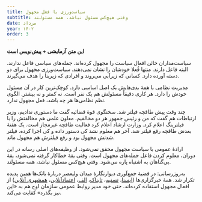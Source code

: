```yaml
---
title: سیاست‌ورزی با فعل مجهول
subtitle: وقتی هیچ‌کس مسئول نباشد، همه مسئولند
date: مرداد
year: ۱۴۰۲
order: 3
---
```


**این متن آزمایشی + پیش‌نویس است**

سیاست‌مداران خائن افعال سیاست را مجهول کرده‌اند. جمله‌های سیاسی فاعل ندارند. البته فاعل دارند. منتها فُعلا خودشان را نشان نمی‌دهند. سیاست‌ورزی مجهول برای دو دسته آورده دارد. کسانی که زیرآبی می‌روند و افرادی که زیربنا را هدف می‌گیرند. 

مدیریت نظامی با همهٔ بدی‌هایش یک اصل اساسی دارد. کوچک‌ترین کار در آن مسئول خودش را دارد. هر کاری دقیقاً مسئولش هم یک نفر است. نه کمتر و نه بیشتر. الگوی نظم نظامی‌ها هر چه باشد، فعل مجهول ندارد.

چند وقت پیش طاقچه فیلتر شد. سخنگوی قوهٔ قضائیه گفت ما دستوری ندادیم، وزیر ارتباطات هم گفت که من و رئیس جمهور هر دو مخالفیم. معاون علمی هم مخالفتش را با فیلترینگ اعلام کرد. وزارت ارشاد اعلام کرد فعالیت طاقچه غیرمجاز است. یک هفتهٔ بعدش طاقچه رفع فیلتر شد. آخر هم معلوم نشد کی دستور داده و کی اجرا کرده. فیلتر شدنش مجهول بود و رفع فیلترش هم مجهول ماند.

ارادهٔ عمومی با سیاست مجهول محقق نمی‌شود. از وظیفه‌های اصلی رسانه در این دوران، معلوم کردن فاعل جمله‌های مجهول است. وقتی یقهٔ خطاکار گرفته نمی‌شود، یقهٔ بی‌گناهان به اشتباه پاره می‌شود. وقتی هیچ‌کس مسئول نباشد، همه مسئولند.

به‌روزرسانی: در قضیهٔ جمع‌آوری دیوارنگارهٔ میدان ولیعصر دربارهٔ بانک‌ها همین پدیده تکرار شد. همهٔ خبرگزاری‌ها ([ایسنا](https://www.isna.ir/news/1402070100537/%DA%86%D9%87-%D8%A8%D8%B1-%D8%B3%D8%B1-%D8%AF%DB%8C%D9%88%D8%A7%D8%B1%D9%86%DA%AF%D8%A7%D8%B1%D9%87-%D9%85%DB%8C%D8%AF%D8%A7%D9%86-%D9%88%D9%84%DB%8C%D8%B9%D8%B5%D8%B1-%D8%A2%D9%85%D8%AF)، [تسنیم](https://www.tasnimnews.com/fa/news/1402/07/04/2961838/%D9%88%D8%A7%DA%A9%D9%86%D8%B4-%D8%B9%D8%B6%D9%88-%D8%AF%D9%81%D8%AA%D8%B1-%D8%B1%D9%87%D8%A8%D8%B1-%D8%A7%D9%86%D9%82%D9%84%D8%A7%D8%A8-%D8%A8%D9%87-%D8%AD%D8%B0%D9%81-%D8%AF%DB%8C%D9%88%D8%A7%D8%B1%D9%86%DA%AF%D8%A7%D8%B1%D9%87-%D9%85%DB%8C%D8%AF%D8%A7%D9%86-%D9%88%D9%84%DB%8C%D8%B9%D8%B5%D8%B1-%D8%B9%D8%AC-%D8%AF%D8%B1%D8%A8%D8%A7%D8%B1%D9%87-%D8%A8%D8%A7%D9%86%DA%A9-%D9%87%D8%A7)، [تابناک](https://www.tabnak.ir/fa/news/1195101/%D9%88%D8%A7%DA%A9%D9%86%D8%B4-%D8%B9%D8%B6%D9%88-%D8%AF%D9%81%D8%AA%D8%B1-%D8%B1%D9%87%D8%A8%D8%B1%DB%8C-%D8%A8%D9%87-%D8%AD%D8%B0%D9%81-%D8%AF%DB%8C%D9%88%D8%A7%D8%B1%D9%86%DA%AF%D8%A7%D8%B1%D9%87-%D9%88%D9%84%DB%8C%D8%B9%D8%B5%D8%B1)، [الف](https://www.alef.ir/news/4020704058.html)، [اعتمادآنلاین](https://www.etemadonline.com/%D8%A8%D8%AE%D8%B4-%D8%A7%D8%AC%D8%AA%D9%85%D8%A7%D8%B9%DB%8C-23/633474-%D8%AF%DB%8C%D9%88%D8%A7%D8%B1%D9%86%DA%AF%D8%A7%D8%B1%D9%87-%D9%85%DB%8C%D8%AF%D8%A7%D9%86-%D9%88%D9%84%DB%8C%D8%B9%D8%B5%D8%B1-%D8%A8%D8%A7%D9%86%DA%A9-%D8%A8%D9%86%DA%AF%D8%A7%D9%87-%D8%AF%D8%A7%D8%B1%DB%8C)، [همشهری آنلاین](https://www.hamshahrionline.ir/news/790469/%D8%AA%D8%B5%D8%A7%D9%88%DB%8C%D8%B1-%D8%AD%D8%B0%D9%81-%D8%AC%D9%86%D8%AC%D8%A7%D9%84%DB%8C-%D8%AF%DB%8C%D9%88%D8%A7%D8%B1%D9%86%DA%AF%D8%A7%D8%B1%D9%87-%D9%85%DB%8C%D8%AF%D8%A7%D9%86-%D9%88%D9%84%DB%8C%D8%B9%D8%B5%D8%B1-%DA%86%D9%87-%DA%A9%D8%B3%D8%A7%D9%86%DB%8C-%D9%81%D8%B4%D8%A7%D8%B1-%D8%A2%D9%88%D8%B1%D8%AF%D9%86%D8%AF)) از افعال مجهول استفاده کرده‌اند. حتی خود مدیر روابط عمومی سازمان اوج هم به «این نیز بگذرد» کفایت می‌کند.